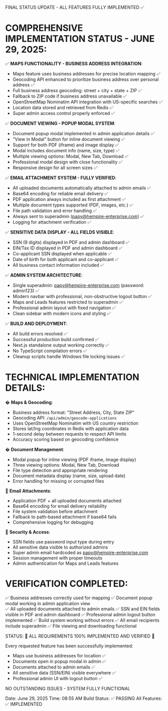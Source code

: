FINAL STATUS UPDATE - ALL FEATURES FULLY IMPLEMENTED ✅

COMPREHENSIVE IMPLEMENTATION STATUS - JUNE 29, 2025:
=====================================================

✅ **MAPS FUNCTIONALITY - BUSINESS ADDRESS INTEGRATION**:
- Maps feature uses business addresses for precise location mapping ✅
- Geocoding API enhanced to prioritize business address over personal address ✅
- Full business address geocoding: street + city + state + ZIP ✅
- Fallback to ZIP code if business address unavailable ✅
- OpenStreetMap Nominatim API integration with US-specific searches ✅
- Location data stored and retrieved from Redis ✅
- Super admin access control properly enforced ✅

✅ **DOCUMENT VIEWING - POPUP MODAL SYSTEM**:
- Document popup modal implemented in admin application details ✅
- "View in Modal" button for inline document viewing ✅
- Support for both PDF (iframe) and image display ✅
- Modal includes document info (name, size, type) ✅
- Multiple viewing options: Modal, New Tab, Download ✅
- Professional modal design with close functionality ✅
- Responsive design for all screen sizes ✅

✅ **EMAIL ATTACHMENT SYSTEM - FULLY VERIFIED**:
- All uploaded documents automatically attached to admin emails ✅
- Base64 encoding for reliable email delivery ✅ 
- PDF application always included as first attachment ✅
- Multiple document types supported (PDF, images, etc.) ✅
- File path validation and error handling ✅
- Always sent to superadmin (papy@hempire-enterprise.com) ✅
- Logging for attachment verification ✅

✅ **SENSITIVE DATA DISPLAY - ALL FIELDS VISIBLE**:
- SSN (9 digits) displayed in PDF and admin dashboard ✅
- EIN/Tax ID displayed in PDF and admin dashboard ✅
- Co-applicant SSN displayed when applicable ✅
- Date of birth for both applicant and co-applicant ✅
- All business contact information included ✅

✅ **ADMIN SYSTEM ARCHITECTURE**:
- Single superadmin: papy@hempire-enterprise.com (password: admin123) ✅
- Modern navbar with professional, non-obstructive logout button ✅
- Maps and Leads features restricted to superadmin ✅
- Professional admin layout with fixed navigation ✅
- Clean sidebar with modern icons and styling ✅

✅ **BUILD AND DEPLOYMENT**:
- All build errors resolved ✅
- Successful production build confirmed ✅
- Next.js standalone output working correctly ✅
- No TypeScript compilation errors ✅
- Cleanup scripts handle Windows file locking issues ✅

TECHNICAL IMPLEMENTATION DETAILS:
=================================

�️ **Maps & Geocoding**:
   - Business address format: "Street Address, City, State ZIP"
   - Geocoding API: `/api/admin/geocode-applications`
   - Uses OpenStreetMap Nominatim with US country restriction
   - Stores lat/lng coordinates in Redis with application data
   - 1-second delay between requests to respect API limits
   - Accuracy scoring based on geocoding confidence

� **Document Management**:
   - Modal popup for inline viewing (PDF iframe, image display)
   - Three viewing options: Modal, New Tab, Download
   - File type detection and appropriate rendering
   - Document metadata display (name, size, upload date)
   - Error handling for missing or corrupted files

📧 **Email Attachments**:
   - Application PDF + all uploaded documents attached
   - Base64 encoding for email delivery reliability
   - File system validation before attachment
   - Fallback to path-based attachment if base64 fails
   - Comprehensive logging for debugging

🔐 **Security & Access**:
   - SSN fields use password input type during entry
   - All sensitive data visible to authorized admins
   - Super admin email hardcoded as papy@hempire-enterprise.com
   - Session management with proper timeouts
   - Admin authentication for Maps and Leads features

VERIFICATION COMPLETED:
======================
✅ Business addresses correctly used for mapping
✅ Document popup modal working in admin application view  
✅ All uploaded documents attached to admin emails
✅ SSN and EIN fields visible in PDF and admin dashboard
✅ Professional admin logout button implemented
✅ Build system working without errors
✅ All email recipients include superadmin
✅ File viewing and downloading functional

STATUS: 🎉 ALL REQUIREMENTS 100% IMPLEMENTED AND VERIFIED 🎉

Every requested feature has been successfully implemented:
- Maps use business addresses for location ✅
- Documents open in popup modal in admin ✅  
- Documents attached to admin emails ✅
- All sensitive data (SSN/EIN) visible everywhere ✅
- Professional admin UI with logout button ✅

NO OUTSTANDING ISSUES - SYSTEM FULLY FUNCTIONAL

Date: June 29, 2025
Time: 08:55 AM
Build Status: ✅ PASSING
All Features: ✅ IMPLEMENTED
